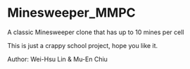 # Minesweeper_MMPC
A classic Minesweeper clone that has up to 10 mines per cell

This is just a crappy school project, hope you like it.

Author: Wei-Hsu Lin & Mu-En Chiu